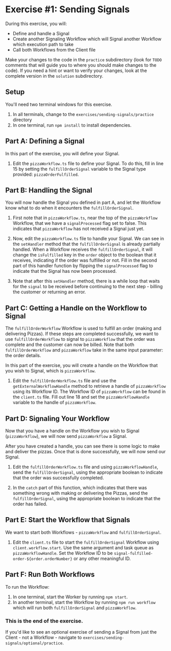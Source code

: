 # Exercise #1: Sending Signals

During this exercise, you will:

- Define and handle a Signal
- Create another Signaling Workflow which will Signal another Workflow which execution path to take
- Call both Workflows from the Client file

Make your changes to the code in the `practice` subdirectory (look for
`TODO` comments that will guide you to where you should make changes to
the code). If you need a hint or want to verify your changes, look at
the complete version in the `solution` subdirectory.

## Setup

You'll need two terminal windows for this exercise.

1. In all terminals, change to the `exercises/sending-signals/practice` directory
2. In one terminal, run `npm install` to install dependencies.

## Part A: Defining a Signal

In this part of the exercise, you will define your Signal.

1. Edit the `pizzaWorkflow.ts` file to define your Signal. To do this, fill in line 15 by setting the `fulfillOrderSignal` variable to the Signal type provided: `pizzaOrderFulfilled`.

## Part B: Handling the Signal

You will now handle the Signal you defined in part A, and let the Workflow know what to do when it encounters the `fulfillOrderSignal`.

1. First note that in `pizzaWorkflow.ts`, near the top of the `pizzaWorkflow` Workflow, that we have a `signalProcessed` flag set to false. This indicates that `pizzaWorkflow` has not received a Signal just yet.

2. Now, edit the `pizzaWorkflow.ts` file to handle your Signal. We can see in the `setHandler` method that the `fulfillOrderSignal` is already partially handled. When a Workflow receives the `fulfillOrderSignal`, it will change the `isFulfilled` key in the `order` object to the boolean that it receives, indicating if the order was fulfilled or not. Fill in the second part of this handler function by flipping the `signalProcessed` flag to indicate that the Signal has now been processed.

3. Note that after this `setHandler` method, there is a while loop that waits for the `signal` to be received before continuing to the next step - billing the customer or returning an error.

## Part C: Getting a Handle on the Workflow to Signal

The `fulfillOrderWorkflow` Workflow is used to fulfill an order (making and delivering Pizzas). If these steps are completed successfully, we want to use `fulfillOrderWorkflow` to signal to `pizzaWorkflow` that the order was complete and the customer can now be billed. Note that both `fulfillOrderWorkflow` and `pizzaWorkflow` take in the same input parameter: the order details.

In this part of the exercise, you will create a handle on the Workflow that you wish to Signal, which is `pizzaWorkflow`.

1. Edit the `fulfillOrderWorkflow.ts` file and use the `getExternalWorkflowHandle` method to retrieve a handle of `pizzaWorkflow` using its Workflow ID. The Workflow ID of `pizzaWorkflow` can be found in the `client.ts` file. Fill out line 18 and set the `pizzaWorkflowHandle` variable to the handle of `pizzaWorkflow`.

## Part D: Signaling Your Workflow

Now that you have a handle on the Workflow you wish to Signal (`pizzaWorkflow`), we will now send `pizzaWorkflow` a Signal.

After you have created a handle, you can see there is some logic to make and deliver the pizzas. Once that is done successfully, we will now send our Signal.

1. Edit the `fulfillOrderWorkflow.ts` file and using `pizzaWorkflowHandle`, send the `fulfillOrderSignal`, using the appropriate boolean to indicate that the order was successfully completed.

2. In the `catch` part of this function, which indicates that there was something wrong with making or delivering the Pizzas, send the `fulfillOrderSignal`, using the appropriate boolean to indicate that the order has failed.

## Part E: Start the Workflow that Signals

We want to start both Workflows - `pizzaWorkflow` and `fulfillOrderSignal`.

1. Edit the `client.ts` file to start the `fulfillOrderSignal` Workflow using `client.workflow.start`. Use the same argument and task queue as `pizzaWorkflowHandle`. Set the Workflow ID to be `signal-fulfilled-order-${order.orderNumber}` or any other meaningful ID.

## Part F: Run Both Workflows

To run the Workflow:

1. In one terminal, start the Worker by running `npm start`.
2. In another terminal, start the Workflow by running `npm run workflow` which will run both `fulfillOrderSignal` and `pizzaWorkflow`.

### This is the end of the exercise. 

If you'd like to see an optional exercise of sending a Signal from just the Client - not a Workflow - navigate to `exercises/sending-signals/optional/practice`.
